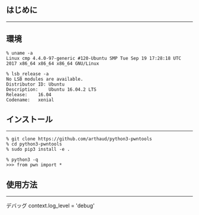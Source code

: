 ## はじめに
---

## 環境
```
% uname -a
Linux cmp 4.4.0-97-generic #120-Ubuntu SMP Tue Sep 19 17:28:18 UTC 2017 x86_64 x86_64 x86_64 GNU/Linux

% lsb_release -a
No LSB modules are available.
Distributor ID:	Ubuntu
Description:	Ubuntu 16.04.2 LTS
Release:	16.04
Codename:	xenial
```


## インストール
---
```
% git clone https://github.com/arthaud/python3-pwntools
% cd python3-pwntools
% sudo pip3 install -e .

% python3 -q
>>> from pwn import *
```

## 使用方法
---


デバッグ
context.log_level = 'debug'
